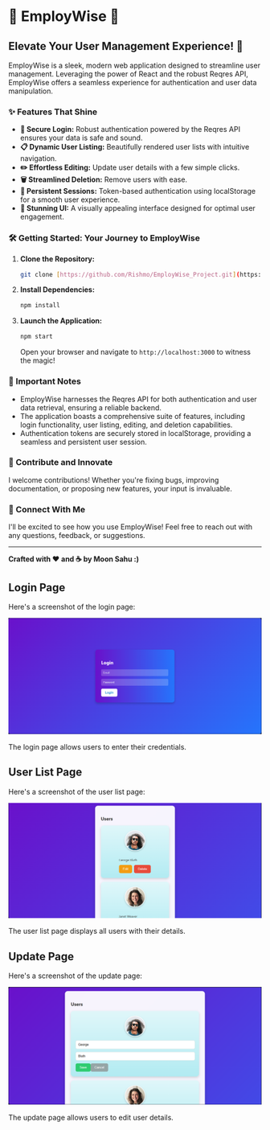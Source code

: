 # 🌟 EmployWise 💼

## Elevate Your User Management Experience! 🚀

EmployWise is a sleek, modern web application designed to streamline user management. Leveraging the power of React and the robust Reqres API, EmployWise offers a seamless experience for authentication and user data manipulation.

### ✨ Features That Shine

-   **🔐 Secure Login:** Robust authentication powered by the Reqres API ensures your data is safe and sound.
-   **📋 Dynamic User Listing:** Beautifully rendered user lists with intuitive navigation.
-   **✏️ Effortless Editing:** Update user details with a few simple clicks.
-   **🗑️ Streamlined Deletion:** Remove users with ease.
-   **💾 Persistent Sessions:** Token-based authentication using localStorage for a smooth user experience.
-   **🎨 Stunning UI:** A visually appealing interface designed for optimal user engagement.

### 🛠️ Getting Started: Your Journey to EmployWise

1.  **Clone the Repository:**

    ```bash
    git clone [https://github.com/Rishmo/EmployWise_Project.git](https://github.com/Rishmo/EmployWise_Project.git)
    ```

2.  **Install Dependencies:**

    ```bash
    npm install
    ```

3.  **Launch the Application:**

    ```bash
    npm start
    ```

    Open your browser and navigate to `http://localhost:3000` to witness the magic!

### 📝 Important Notes

-   EmployWise harnesses the Reqres API for both authentication and user data retrieval, ensuring a reliable backend.
-   The application boasts a comprehensive suite of features, including login functionality, user listing, editing, and deletion capabilities.
-   Authentication tokens are securely stored in localStorage, providing a seamless and persistent user session.

### 🚀 Contribute and Innovate

I welcome contributions! Whether you're fixing bugs, improving documentation, or proposing new features, your input is invaluable.

### 🤝 Connect With Me

I'll be excited to see how you use EmployWise! Feel free to reach out with any questions, feedback, or suggestions.

---

**Crafted with ❤️ and ☕ by Moon Sahu :)**

## Login Page

Here's a screenshot of the login page:

![Login Page Screenshot](Screenshots/Login.png)

The login page allows users to enter their credentials.

## User List Page

Here's a screenshot of the user list page:

![User List Page Screenshot](Screenshots/User_List.png)

The user list page displays all users with their details.

## Update Page

Here's a screenshot of the update page:

![Update Page Screenshot](Screenshots/User_Update.png)

The update page allows users to edit user details.
